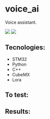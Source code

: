 # voice_ai

Voice assistant.


![](https://img.shields.io/github/repo-size/ivan-pinto/voice_ai)
![](https://img.shields.io/github/license/ivan-pinto/voice_ai)

## Tecnologies:

- STM32
- Python
- C++
- CubeMX
- Lora

## To test:



## Results:



